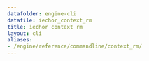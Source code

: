 ```yaml
---
datafolder: engine-cli
datafile: iechor_context_rm
title: iechor context rm
layout: cli
aliases:
- /engine/reference/commandline/context_rm/
---
```


<!--
This page is automatically generated from iEchor's source code. If you want to
suggest a change to the text that appears here, open a ticket or pull request
in the source repository on GitHub:

https://github.com/iechor/cli
-->
